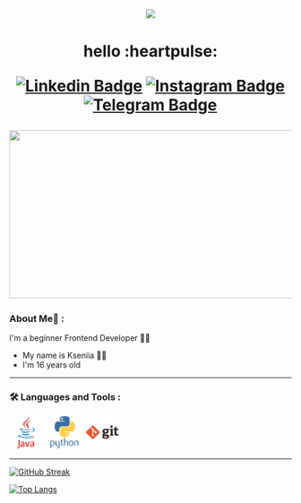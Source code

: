
<div id="header" align="center">
    <img src="https://media3.giphy.com/media/v1.Y2lkPTc5MGI3NjExdTkxbm1pa3FydWQ4Y3BpdTFtOHVzYWp4azEzdWprNndtdjhhOHhmcCZlcD12MV9naWZzX3NlYXJjaCZjdD1n/VbnUQpnihPSIgIXuZv/giphy.webp" width="100"/>
</div>
<div id=body>
  <div align="center">
    <h1>
        hello :heartpulse:

[![Linkedin Badge](https://img.shields.io/badge/-Linkedin-#006400?style=flat&logo=Linkedin&logoColor=white)](your-linkedin-url)
[![Instagram Badge](https://img.shields.io/badge/-Instagram-#006400?style=flat&logo=Instagram&logoColor=white)](https://www.instagram.com/artur_5006/)
[![Telegram Badge](https://img.shields.io/badge/-Telegram-#006400?style=flat&logo=Telegram&logoColor=white)](https://t.me/sacredy27)

</h1>




  <img src="https://media.giphy.com/media/dWesBcTLavkZuG35MI/giphy.gif" width="600" height="300"/>


  </div>
  <div id="about">
  
  ###  About Me:sparkling_heart: :

  I'm a beginner Frontend Developer :woman_technologist:
  
  - My name is Kseniia :mage_woman:
  - I'm 16 years old 

---
  
  </div>
  <div id="tools">
    
  ### :hammer_and_wrench: Languages and Tools :

  <div>
      <img src="https://github.com/devicons/devicon/blob/master/icons/java/java-original-wordmark.svg" title="Java" alt="Java" width="60" height="60"/>&nbsp;
      <img src="https://github.com/devicons/devicon/blob/master/icons/python/python-original-wordmark.svg" title="Python" alt="Python" width="60" height="60"/>&nbsp;
      <img src="https://github.com/devicons/devicon/blob/master/icons/git/git-original-wordmark.svg" title="Git" **alt="Git" width="60" height="60"/>


  ---
    
  <div id="info">
  
  [![GitHub Streak](http://github-readme-streak-stats.herokuapp.com?user=sacredyy&theme=dark&background=000000)](https://git.io/streak-stats)

  [![Top Langs](https://github-readme-stats.vercel.app/api/top-langs/?username=sacredyy&layout=compact&theme=vision-friendly-dark)](https://github.com/anuraghazra/github-readme-stats) 
  </div>
</div>
